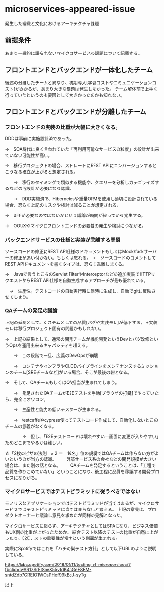 # microservices-appeared-issue

発生した組織と文化におけるアーキテクチャ課題

## 前提条件
あまり一般的に語られないマイクロサービスの課題について記載する。

## フロントエンドとバックエンドが一体化したチーム
後述の分離したチームと異なり、初期導入[学習コストやコミュニケーションコスト]がかかるが、あまり大きな問題は発生しなかった。
チーム解体前で上手く行っていたというのも要因として大きかったのかも知れない。

## フロントエンドとバックエンドが分離したチーム

### フロントエンドの実装の比重が大幅に大きくなる。
DDDは事前に実施設計済であった。

→　SOA時代に良く言われていた「再利用可能なサービスの粒度」の設計が出来ていない可能性が高い。

→　移行プロジェクトの場合、ストレートにREST APIにコンバージョンするとこうなる確立が上がると想定される。

　　→　移行のタイミングで類似する機能や、クエリーを分析しカテゴライズするなどの再設計が必要になる認識。
  
　　→　DDD実施済で、Hibernetesや重量ORMを使用し適切に設計されている場合、恐らく上記のリスクや検討は減ることが想定される。

→　BFFが必要なのではないかという議論が時間が経ってから発生する。

→　OOUXやマイクロフロントエンドの必要性の発生や検討につながる。

### バックエンドサービスの仕様と実装が乖離する問題
ソースコードの修正にREST API仕様のドキュメントもしくはMock/fackサーバーの修正が追い付かない。もしくは忘れる。
→　ソースコードのコメントしてREST APIドキュメントを書くタイプは、恐らく乖離しまくる。

→　Javaで言うところのServlet FilterやInterceptorなどの追加実装でHTTPリクエストからREST API仕様を自動生成するアプローチが最も優れている。

　→　生産性。テストコードの自動実行時に同時に生成し、自動でgitに反映させてしまう。

### QAチームの発足の議論
上記の延長として、システムとしての品質[バグや実装モレ]が低下する。
※実装モレは移行プロジェクト固有の問題かもしれない。

→　上記の結果として、通常の開発チームが機能開発というDevとバグ改修というOpsを運用出来るキャパシティを超える。

　　→　この段階で一旦、広義のDevOpsが崩壊
  
　　→　コンテナやインフラやCI/CDパイプラインをメンテナンスするミッションのチーム[SREチームなど]がいる場合、そこが最後の砦となる。

→　そして、QAチームもしくはQA担当が生まれてしまう。

　　→　発足されたQAチームがE2Eテストを手動[ブラウザの打鍵]でやっていたら、完全にオワコン。
  
　　→　生産性と能力の低いテスターが生まれる。
  
　　→　testcaffeやcypress使ってテストコード作成して、自動化しないとこのチームの意義がなくなる。
  
　　　　→　但し、「E2Eテストコードは壊れやすい＝画面に変更が入りやすい」ためどこまでやるかは難しい。

☆「2枚のピザの法則　× 2 ＝　16名」位の規模ではQAチームは作らない方がよいというのが当方の認識。
　　外部サービス系の会社などの開発規模が大きい場合は、また別の話となる。
　　QAチームを発足するということは、「工程で品質を作りこめていない」ということになり、後工程に品質を移譲する開発プロセスになりがち。

### マイクロサービスではテストピラミッドに従うべきではない
モノリスなアプリケーションではテストピラミッドが当てはまるが、マイクロサービスではテストピラミッドは当てはまらないと考える。
上記の意見は、プロダクトオーナーと議論し意見を求めたが同様の見解となった。

マイクロサービスに限らず、アーキテクチャとしてはSPAになり、ビジネス価値もUX側の比重が上がったためか、
結合テスト以降のテストの比重が自然に上がったり、E2Eテストの重要性が増すという側面が生まれる。

実際にSpotifyではこれを「ハチの巣テスト方針」として以下URLのように説明している。

https://labs.spotify.com/2018/01/11/testing-of-microservices/?fbclid=IwAR1zSrEISneX55vtdK4nGeF8FM-sntdZdb7GREIO1WOaPHef99kBcJ-syTg

以上
